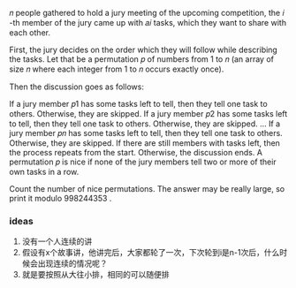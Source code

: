 𝑛
people gathered to hold a jury meeting of the upcoming competition, the 𝑖
-th member of the jury came up with 𝑎𝑖
tasks, which they want to share with each other.

First, the jury decides on the order which they will follow while describing the tasks. Let that be a permutation 𝑝
of numbers from 1
to 𝑛
(an array of size 𝑛
where each integer from 1
to 𝑛
occurs exactly once).

Then the discussion goes as follows:

If a jury member 𝑝1
has some tasks left to tell, then they tell one task to others. Otherwise, they are skipped.
If a jury member 𝑝2
has some tasks left to tell, then they tell one task to others. Otherwise, they are skipped.
...
If a jury member 𝑝𝑛
has some tasks left to tell, then they tell one task to others. Otherwise, they are skipped.
If there are still members with tasks left, then the process repeats from the start. Otherwise, the discussion ends.
A permutation 𝑝
is nice if none of the jury members tell two or more of their own tasks in a row.

Count the number of nice permutations. The answer may be really large, so print it modulo 998244353
.

### ideas

1. 没有一个人连续的讲
2. 假设有x个故事讲，他讲完后，大家都轮了一次，下次轮到i是n-1次后，什么时候会出现连续的情况呢？
3. 就是要按照从大往小排，相同的可以随便排
